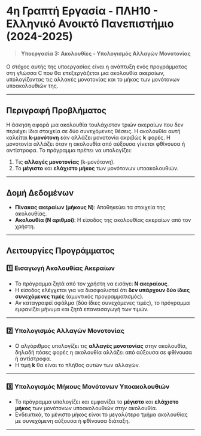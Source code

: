 # 4η Γραπτή Εργασία - ΠΛΗ10 - Ελληνικό Ανοικτό Πανεπιστήμιο (2024-2025)

> #### Υποεργασία 3: Ακολουθίες - Υπολογισμός Αλλαγών Μονοτονίας

Ο στόχος αυτής της υποεργασίας είναι η ανάπτυξη ενός προγράμματος στη γλώσσα C που θα επεξεργάζεται μια ακολουθία ακεραίων, υπολογίζοντας τις αλλαγές μονοτονίας και το μήκος των μονότονων υποακολουθιών της.

---

## Περιγραφή Προβλήματος

Η άσκηση αφορά μια ακολουθία τουλάχιστον τριών ακεραίων που δεν περιέχει ίδια στοιχεία σε δύο συνεχόμενες θέσεις. Η ακολουθία αυτή καλείται **k-μονότονη** εάν αλλάζει μονοτονία ακριβώς **k** φορές. Η μονοτονία αλλάζει όταν η ακολουθία από αύξουσα γίνεται φθίνουσα ή αντίστροφα. Το πρόγραμμα πρέπει να υπολογίζει:

1. Τις **αλλαγές μονοτονίας** (k-μονότονη).
2. Το **μέγιστο** και **ελάχιστο μήκος** των μονότονων υποακολουθιών.

---

## Δομή Δεδομένων

- **Πίνακας ακεραίων (μήκους N)**: Αποθηκεύει τα στοιχεία της ακολουθίας.
- **Ακολουθία (N αριθμοί)**: Η είσοδος της ακολουθίας ακεραίων από τον χρήστη.

---

## Λειτουργίες Προγράμματος

### 1️⃣ Εισαγωγή Ακολουθίας Ακεραίων
- Το πρόγραμμα ζητά από τον χρήστη να εισάγει **N ακεραίους**.
- Η είσοδος ελέγχεται για να διασφαλιστεί ότι **δεν υπάρχουν δύο ίδιες συνεχόμενες τιμές** (αμυντικός προγραμματισμός).
- Αν καταγραφεί σφάλμα (δύο ίδιες συνεχόμενες τιμές), το πρόγραμμα εμφανίζει μήνυμα και ζητά επανεισαγωγή των τιμών.

---

### 2️⃣ Υπολογισμός Αλλαγών Μονοτονίας
- Ο αλγόριθμος υπολογίζει τις **αλλαγές μονοτονίας** στην ακολουθία, δηλαδή πόσες φορές η ακολουθία αλλάζει από αύξουσα σε φθίνουσα ή αντίστροφα.
- Η τιμή **k** θα είναι το πλήθος αυτών των αλλαγών.

---

### 3️⃣ Υπολογισμός Μήκους Μονότονων Υποακολουθιών
- Το πρόγραμμα υπολογίζει και εμφανίζει το **μέγιστο** και **ελάχιστο μήκος** των μονότονων υποακολουθιών στην ακολουθία.
- Ενδεικτικά, το μέγιστο μήκος είναι το μεγαλύτερο τμήμα ακολουθίας με συνεχόμενη αύξουσα ή φθίνουσα διάταξη.

---

